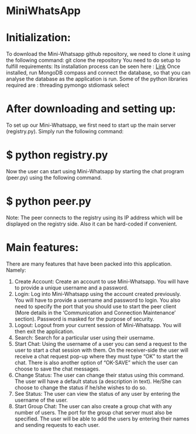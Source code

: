 # MiniWhatsApp
                        
# Initialization:
To download the Mini-Whatsapp github repository, we need to clone it using the following command:
git clone the repository
You need to do setup to fulfill requirements:
Its installation process can be seen here : [Link](https://docs.mongodb.com/manual/tutorial/install-mongodb-enterprise-on-windows/)
Once installed, run MongoDB compass and connect the database, so that you can analyse the database as the application is run.
Some of the python libraries required are :
threading 
pymongo
stdiomask 
select
# After downloading and setting up:
To set up our Mini-Whatsapp, we first need to start up the main server (registry.py). Simply run the following command:
# $ python registry.py
Now the user can start using Mini-Whatsapp by starting the chat program (peer.py) using the following command.
# $ python peer.py

Note: The peer connects to the registry using its IP address which will be displayed on the registry side. Also it can be hard-coded if convenient.
# Main features:
There are many features that have been packed into this application. Namely:
1. Create Account: Create an account to use Mini-Whatsapp. You will have to provide a unique username and a password.
2. Login: Log into Mini-Whatsapp using the account created previously. You will have to provide a username and password to login. You also need to specify the port that you should use to start the peer client (More details in the ‘Communication and Connection Maintenance’ section). Password is masked for the purpose of security.
3. Logout: Logout from your current session of Mini-Whatsapp. You will then exit the application.
4. Search: Search for a particular user using their username.
5. Start Chat: Using the username of a user you can send a request to the user to start a chat session with them. On the receiver-side the user will receive a chat request pop-up where they must type “OK” to start the chat. There is also another option of “OK-SAVE” which the user can choose to save the chat messages.
6. Change Status: The user can change their status using this command. The user will have a default status (a description in text). He/She can choose to change the status if he/she wishes to do so.
7. See Status: The user can view the status of any user by entering the username of the user. 
8. Start Group Chat: The user can also create a group chat with any number of users. The port for the group chat server must also be specified. The user will be able to add the users by entering their names and sending requests to each user.
